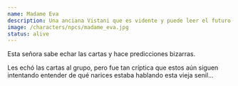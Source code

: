 ```yaml
---
name: Madame Eva
description: Una anciana Vistani que es vidente y puede leer el futuro en las cartas del tarot.
image: /characters/npcs/madame_eva.jpg
status: alive
---
```


Esta señora sabe echar las cartas y hace predicciones bizarras.

Les echó las cartas al grupo, pero fue tan críptica que estos aún siguen intentando entender de qué narices estaba hablando esta vieja senil...
